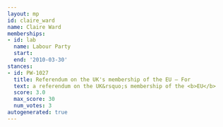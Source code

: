 ```yaml
---
layout: mp
id: claire_ward
name: Claire Ward
memberships:
- id: lab
  name: Labour Party
  start: 
  end: '2010-03-30'
stances:
- id: PW-1027
  title: Referendum on the UK's membership of the EU — For
  text: a referendum on the UK&rsquo;s membership of the <b>EU</b>
  score: 3.0
  max_score: 30
  num_votes: 3
autogenerated: true
---
```

